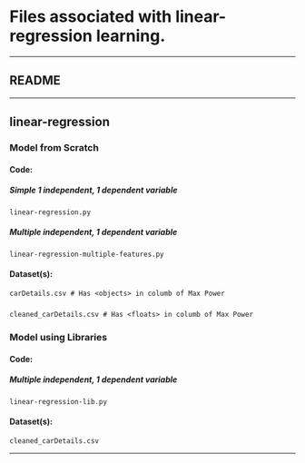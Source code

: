 # Files associated with linear-regression learning.
---
## README
---
## linear-regression
### Model from Scratch
#### Code:
##### Simple 1 independent, 1 dependent variable
    linear-regression.py
##### Multiple independent, 1 dependent variable
    linear-regression-multiple-features.py
#### Dataset(s):
    carDetails.csv # Has <objects> in columb of Max Power
#####
    cleaned_carDetails.csv # Has <floats> in columb of Max Power
### Model using Libraries
#### Code:
##### Multiple independent, 1 dependent variable
    linear-regression-lib.py
#### Dataset(s):
    cleaned_carDetails.csv
---
